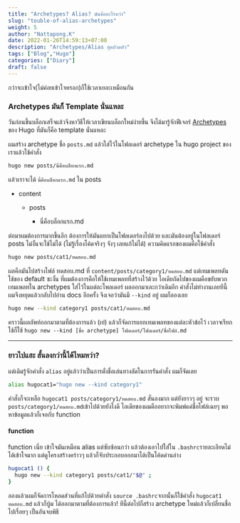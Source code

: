 ```yaml
---
title: "Archetypes? Alias? มันคืออะไรหว่า"
slug: "touble-of-alias-archetypes"
weight: 5
author: "Nattapong.K"
date: 2022-01-26T14:59:13+07:00
description: "Archetypes/Alias สุดปวดหัว"
tags: ["Blog","Hugo"]
categories: ["Diary"]
draft: false
---
```

กว่าจะเข้าใจ(ไม่ค่อยเข้าใจหรอก)ก็ใช้เวลาเยอะเหมือนกัน
<!--more-->
### Archetypes มันก็ Template นั่นแหละ

วันก่อนขึ้นบล็อกเสร็จแล้วจึงหาวิธีให้เวลาเขียนบล็อกใหม่ง่ายขึ้น จึงได้มารู้จักฟีเจอร์ [Archetypes](https://gohugo.io/content-management/archetypes/) ของ Hugo ที่มันก็คือ template นั่นแหละ

ผมสร้าง archetype ชื่อ `posts.md` แล้วใส่ไว้ในโฟลเดอร์ archetype ใน hugo project ของเราแล้วใช้คำสั่ง

```bash
hugo new posts/นี่คือบล็อกแรก.md
```

แล้วเราจะได้ `นี่คือบล็อกแรก.md` ใน posts

- content
  
  - posts

    - นี่คือบล็อกแรก.md

ต่อมาผมต้องการมากขึ้นอีก ต้องการให้มันแยกเป็นโฟลเดอร์ลงไปด้วย และมันต้องอยู่ในโฟลเดอร์ posts ไม่งั้นจะใช้ไม่ได้ (ไม่รู้เรื่องโค้ดจริงๆ จังๆ เลยแก้ไม่ได้) ความคิดแรกของผมคือใช้คำสั่ง

```bash
hugo new posts/cat1/ทดสอบ.md
```

ผลคือมันไปสร้างไฟล์ ทดสอบ.md ที่ `content/posts/category1/ทดสอบ.md` แต่เทมเพลทดันใช้ของ default ซะงั้น ที่ผมต้องการคือให้ใช้เทมเพลทที่สร้างไว้ด้วย ไอเดียถัดไปของผมคือขยับพวกเทมเพลทใน archetypes ใส่ไว้ในแต่ละโพลเดอร์ ผลออกมาเละกว่าเดิมอีก คำสั่งไม่ทำงานเลยทีนี้ ผมจึงหยุดแล้วกลับไปอ่าน docs อีกครั้ง จึงเจอว่ามันมี `--kind` อยู่ ผมก็ลองเลย

```bash
hugo new --kind category1 posts/cat1/ทดสอบ.md
```

คราวนี้ผลลัพท์ออกมาตามที่ต้องการแล้ว (เย่)  แล้วก็จัดการแยกเทมเพลทของแต่ละหัวข้อไว้ เวลาจเรียกใช้ก็ใช้ `hugo new --kind [ชื่อ archetype] โฟลเดอร์/โฟลเดอร์/ชื่อไฟล์.md`
***

### ยาวไปแฮะ สั้นลงกว่านี้ได้ไหมหว่า?

แต่เดิมรู้จักคำสั่ง `alias` อยู่แล้วว่าเป็นการตั่งชื่อเล่นทางลัดในการรันคำสั่ง ผมก็จัดเลย

```bash
alias hugocat1="hugo new --kind category1"
```

คำสั่งก็จะเหลือ `hugocat1 posts/category1/ทดสอบ.md` สั่นลงมาก แต่ยังยาวๆ อยู่ จะรวบ `posts/category1/ทดสอบ.md`เข้าไปด้วยยังไงดี ไอเดียของผมคืออยากจะพิมพ์แค่ชื่อไฟล์เฉยๆ พอหาข้อมูลแล้วก็เจอกับ function

#### function

function เนี่ย เข้าใจมันเหมือน alias แต่ซับซ้อนกว่า แล้วต้องเอาไปใส่่ใน `.bashrc`รายละเอียดไม่ได้เข้าใจมาก แต่ดูโครงสร้างคร่าวๆ แล้วก็จับประกอบออกมาได้เป็นโค้ดด่านล่าง

```bash
hugocat1 () {
  hugo new --kind category1 posts/cat1/"$@" ;
}
```

ลองแล้วผมก็จัดการโหลดส่วนที่แก้ไปด้วยคำสั่ง `source .bashrc`จากนั้นก็ใช้คำสั่ง `hugocat1 ทดสอบ.md` แล้วก็บู้ม ได้ออกมาตามที่ต้องการแล้ว!  ทีนี้ต่อไปก็สร้าง archetype ใหม่แล้วก็เปลี่ยนชื่อไปเรื่อยๆ เป็นอันจบพิธี
